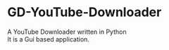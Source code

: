 # GD-YouTube-Downloader
A YouTube Downloader written in Python </br>
It is a Gui based application.
